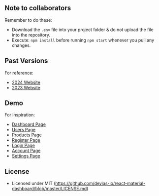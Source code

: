 ## Note to collaborators

Remember to do these: 

- Download the `.env` file into your project folder & do not upload the file into the repository.
- Execute: `npm install` before running `npm start` whenever you pull any changes.

## Past Versions

For reference:

- [2024 Website](https://phs-app.vercel.app/login)
- [2023 Website](https://phs-app-gules.vercel.app/login) 

## Demo

For inspiration:

- [Dashboard Page](https://material-kit-react.devias.io/app/dashboard)
- [Users Page](https://material-kit-react.devias.io/app/customers)
- [Products Page](https://material-kit-react.devias.io/app/products)
- [Register Page](https://material-kit-react.devias.io/register)
- [Login Page](https://material-kit-react.devias.io/login)
- [Account Page](https://material-kit-react.devias.io/app/account)
- [Settings Page](https://material-kit-react.devias.io/app/settings)

## License

- Licensed under MIT (https://github.com/devias-io/react-material-dashboard/blob/master/LICENSE.md)
